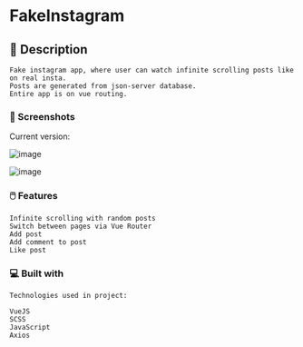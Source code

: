 # FakeInstagram

## 🚀 Description

```
Fake instagram app, where user can watch infinite scrolling posts like on real insta.
Posts are generated from json-server database.
Entire app is on vue routing.
```

### 📸 Screenshots

Current version:

![image](https://user-images.githubusercontent.com/94081512/199358743-d2241e3a-aafd-4f60-954f-05d7b417b33b.png)

![image](https://user-images.githubusercontent.com/94081512/199358836-11adebd7-ed78-404b-a4e1-20446a2d2476.png)

### 🖱️ Features

```
Infinite scrolling with random posts
Switch between pages via Vue Router
Add post
Add comment to post
Like post
```

### 💻 Built with

```
Technologies used in project:

VueJS
SCSS
JavaScript
Axios
```
